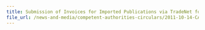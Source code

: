 ```yaml
---
title: Submission of Invoices for Imported Publications via TradeNet for Approval by the Controller of Undesirable Publications 
file_url: /news-and-media/competent-authorities-circulars/2011-10-14-CA.pdf
---
```

